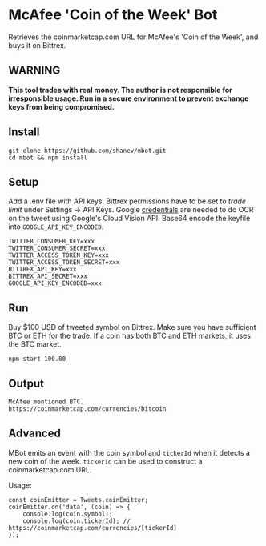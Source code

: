# McAfee 'Coin of the Week' Bot

Retrieves the coinmarketcap.com URL for McAfee's 'Coin of the Week', and buys it on Bittrex.

## **WARNING**

**This tool trades with real money. The author is not responsible for irresponsible usage. Run in a secure environment to prevent exchange keys from being compromised.**

## Install

```
git clone https://github.com/shanev/mbot.git
cd mbot && npm install
```

## Setup

Add a .env file with API keys. Bittrex permissions have to be set to _trade limit_ under Settings -> API Keys. Google [credentials](https://cloud.google.com/docs/authentication/getting-started) are needed to do OCR on the tweet using Google's Cloud Vision API. Base64 encode the keyfile into `GOOGLE_API_KEY_ENCODED`.

```
TWITTER_CONSUMER_KEY=xxx
TWITTER_CONSUMER_SECRET=xxx
TWITTER_ACCESS_TOKEN_KEY=xxx
TWITTER_ACCESS_TOKEN_SECRET=xxx
BITTREX_API_KEY=xxx
BITTREX_API_SECRET=xxx
GOOGLE_API_KEY_ENCODED=xxx
```

## Run

Buy $100 USD of tweeted symbol on Bittrex. Make sure you have sufficient BTC or ETH for the trade. If a coin has both BTC and ETH markets, it uses the BTC market.

`npm start 100.00`

## Output

```
McAfee mentioned BTC.
https://coinmarketcap.com/currencies/bitcoin
```

## Advanced

MBot emits an event with the coin symbol and `tickerId` when it detects a new coin of the week. `tickerId` can be used to construct a coinmarketcap.com URL.

Usage:

```
const coinEmitter = Tweets.coinEmitter;
coinEmitter.on('data', (coin) => {
    console.log(coin.symbol);
    console.log(coin.tickerId); // https://coinmarketcap.com/currencies/[tickerId]
});
```
